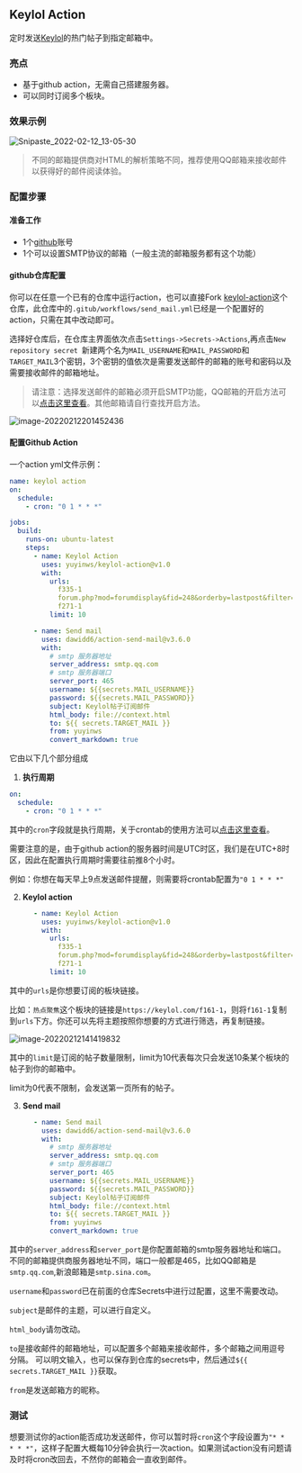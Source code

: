 ## Keylol Action

定时发送[Keylol](https://keylol.com)的热门帖子到指定邮箱中。

### 亮点

- 基于github action，无需自己搭建服务器。
- 可以同时订阅多个板块。

### 效果示例

![Snipaste_2022-02-12_13-05-30](https://s2.loli.net/2022/02/12/suQLYaUDeMXIrEJ.jpg)

> 不同的邮箱提供商对HTML的解析策略不同，推荐使用QQ邮箱来接收邮件以获得好的邮件阅读体验。

### 配置步骤

#### 准备工作

- 1个[github](https://github.com)账号
- 1个可以设置SMTP协议的邮箱（一般主流的邮箱服务都有这个功能）

#### github仓库配置

你可以在任意一个已有的仓库中运行action，也可以直接Fork [keylol-action](https://github.com/yuyinws/keylol-action)这个仓库，此仓库中的`.gitub/workflows/send_mail.yml`已经是一个配置好的action，只需在其中改动即可。

选择好仓库后，在仓库主界面依次点击`Settings->Secrets->Actions`,再点击`New repository secret `新建两个名为`MAIL_USERNAME`和`MAIL_PASSWORD`和`TARGET_MAIL`3个密钥，3个密钥的值依次是需要发送邮件的邮箱的账号和密码以及需要接收邮件的邮箱地址。

> 请注意：选择发送邮件的邮箱必须开启SMTP功能，QQ邮箱的开启方法可以[点击这里查看](https://service.mail.qq.com/cgi-bin/help?subtype=1&no=166&id=28)。其他邮箱请自行查找开启方法。

![image-20220212201452436](https://s2.loli.net/2022/02/12/Y8BRINW1fM26ncP.png)

#### 配置Github Action

一个action yml文件示例：

```yaml
name: keylol action
on:
  schedule:
    - cron: "0 1 * * *"

jobs:
  build:
    runs-on: ubuntu-latest
    steps:
      - name: Keylol Action
        uses: yuyinws/keylol-action@v1.0
        with:
          urls: 
            f335-1
            forum.php?mod=forumdisplay&fid=248&orderby=lastpost&filter=dateline&dateline=604800
            f271-1
          limit: 10

      - name: Send mail
        uses: dawidd6/action-send-mail@v3.6.0
        with:
          # smtp 服务器地址
          server_address: smtp.qq.com
          # smtp 服务器端口
          server_port: 465
          username: ${{secrets.MAIL_USERNAME}}
          password: ${{secrets.MAIL_PASSWORD}}
          subject: Keylol帖子订阅邮件
          html_body: file://context.html
          to: ${{ secrets.TARGET_MAIL }}
          from: yuyinws
          convert_markdown: true
```

它由以下几个部分组成

1. **执行周期**

```yaml
on:
  schedule:
    - cron: "0 1 * * *"
```

其中的`cron`字段就是执行周期，关于crontab的使用方法可以[点击这里查看](https://tools.fun/crontab.html)。

需要注意的是，由于github action的服务器时间是UTC时区，我们是在UTC+8时区，因此在配置执行周期时需要往前推8个小时。

例如：你想在每天早上9点发送邮件提醒，则需要将crontab配置为`"0 1 * * *"`

2. **Keylol action**

```yaml
      - name: Keylol Action
        uses: yuyinws/keylol-action@v1.0
        with:
          urls: 
            f335-1
            forum.php?mod=forumdisplay&fid=248&orderby=lastpost&filter=dateline&dateline=604800
            f271-1
          limit: 10
```

其中的`urls`是你想要订阅的板块链接。

比如：`热点聚焦`这个板块的链接是`https://keylol.com/f161-1`，则将`f161-1`复制到`urls`下方。你还可以先将主题按照你想要的方式进行筛选，再复制链接。

![image-20220212141419832](https://s2.loli.net/2022/02/12/awQeY2J8m9ExONn.png)

其中的`limit`是订阅的帖子数量限制，limit为10代表每次只会发送10条某个板块的帖子到你的邮箱中。

limit为0代表不限制，会发送第一页所有的帖子。

3. **Send mail**

```yaml
      - name: Send mail
        uses: dawidd6/action-send-mail@v3.6.0
        with:
          # smtp 服务器地址
          server_address: smtp.qq.com
          # smtp 服务器端口
          server_port: 465
          username: ${{secrets.MAIL_USERNAME}}
          password: ${{secrets.MAIL_PASSWORD}}
          subject: Keylol帖子订阅邮件
          html_body: file://context.html
          to: ${{ secrets.TARGET_MAIL }}
          from: yuyinws
          convert_markdown: true
```

其中的`server_address`和`server_port`是你配置邮箱的smtp服务器地址和端口。不同的邮箱提供商服务器地址不同，端口一般都是465，比如QQ邮箱是`smtp.qq.com`,新浪邮箱是`smtp.sina.com`。

`username`和`password`已在前面的仓库Secrets中进行过配置，这里不需要改动。

`subject`是邮件的主题，可以进行自定义。

`html_body`请勿改动。

`to`是接收邮件的邮箱地址，可以配置多个邮箱来接收邮件，多个邮箱之间用逗号分隔。
可以明文输入，也可以保存到仓库的secrets中，然后通过`${{ secrets.TARGET_MAIL }}`获取。

`from`是发送邮箱方的昵称。

### 测试

想要测试你的action能否成功发送邮件，你可以暂时将`cron`这个字段设置为`"* * * * *"`，这样子配置大概每10分钟会执行一次action。如果测试action没有问题请及时将cron改回去，不然你的邮箱会一直收到邮件。